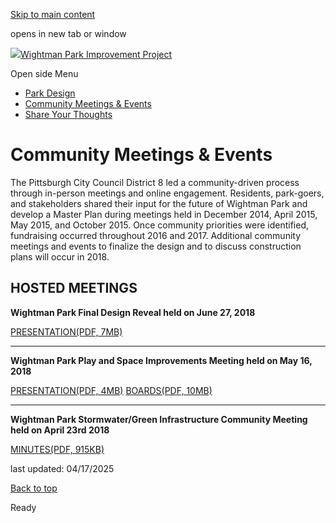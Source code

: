 [Skip to main content](https://www.pittsburghpa.gov/City-Government/City-Council/Districts/Erika-Strassburger-District-8/Wightman-Park-Improvement-Project/Community-Meetings-Events#main-content)

opens in new tab or window

[![](https://www.pittsburghpa.gov/files/ocwebsite/f1eacc7f-f25b-4556-b5ae-24e3d5a59c99/logo.png?w=364)Wightman Park Improvement Project](https://www.pittsburghpa.gov/City-Government/City-Council/Districts/Erika-Strassburger-District-8/Wightman-Park-Improvement-Project)

Open side Menu

- [Park Design](https://www.pittsburghpa.gov/City-Government/City-Council/Districts/Erika-Strassburger-District-8/Wightman-Park-Improvement-Project/Park-Design)
- [Community Meetings & Events](https://www.pittsburghpa.gov/City-Government/City-Council/Districts/Erika-Strassburger-District-8/Wightman-Park-Improvement-Project/Community-Meetings-Events)
- [Share Your Thoughts](https://www.pittsburghpa.gov/City-Government/City-Council/Districts/Erika-Strassburger-District-8/Wightman-Park-Improvement-Project/Share-Your-Thoughts)

# Community Meetings & Events

The Pittsburgh City Council District 8 led a community-driven process through in-person meetings and online engagement. Residents, park-goers, and stakeholders shared their input for the future of Wightman Park and develop a Master Plan during meetings held in December 2014, April 2015, May 2015, and October 2015. Once community priorities were identified, fundraising occurred throughout 2016 and 2017. Additional community meetings and events to finalize the design and to discuss construction plans will occur in 2018.

## HOSTED MEETINGS

**Wightman Park Final Design Reveal held on June 27, 2018**

[PRESENTATION(PDF, 7MB)](https://www.pittsburghpa.gov/files/assets/city/v/1/city-council/documents/d8/3120_wightman_park_pres_update.pdf "3120_Wightman_Park_pres_update.pdf")

* * *

**Wightman Park Play and Space Improvements Meeting held on May 16, 2018**

[PRESENTATION(PDF, 4MB)](https://www.pittsburghpa.gov/files/assets/city/v/1/city-council/documents/d8/2772_2018-5-16_wightman_ppt.pdf "2772_2018-5-16_Wightman_ppt.pdf") [BOARDS(PDF, 10MB)](https://www.pittsburghpa.gov/files/assets/city/v/1/city-council/documents/d8/2773_2018-05-16_pmtr_wightman_24x36_boards.pdf "2773_2018-05-16_PMTR_Wightman_24x36_Boards.pdf")

* * *

**Wightman Park Stormwater/Green Infrastructure Community Meeting held on April 23rd 2018**

[MINUTES(PDF, 915KB)](https://www.pittsburghpa.gov/files/assets/city/v/1/city-council/documents/d8/2517_wightman_park_meeting_minutes_4-23.pdf "2517_Wightman_Park_Meeting_Minutes_4-23.pdf")

last updated: 04/17/2025

[Back to top](https://www.pittsburghpa.gov/City-Government/City-Council/Districts/Erika-Strassburger-District-8/Wightman-Park-Improvement-Project/Community-Meetings-Events#body-top)

Ready
